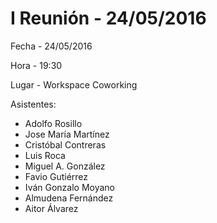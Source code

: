 # I Reunión - 24/05/2016
Fecha - 24/05/2016

Hora  - 19:30

Lugar - Workspace Coworking

Asistentes:
* Adolfo Rosillo
* Jose María Martínez
* Cristóbal Contreras
* Luis Roca
* Miguel A. González
* Favio Gutiérrez
* Iván Gonzalo Moyano
* Almudena Fernández
* Aitor Álvarez



